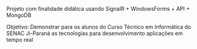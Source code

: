 Projeto com finalidade didática usando SignalR + WindowsForms + API + MongoDB

Objetivo: Demonstrar para os alunos do Curso Técnico em Informática do SENAC Ji-Paraná as tecnologias para desenvolvimento aplicações em tempo real
